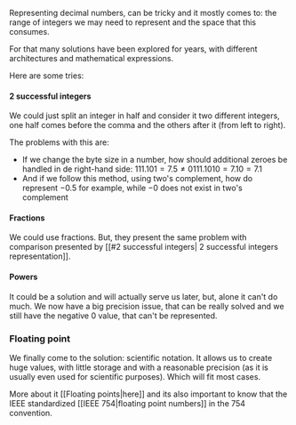 Representing decimal numbers, can be tricky and it mostly comes to: the range of integers we may need to represent and the space that this consumes.

For that many solutions have been explored for years, with different architectures and mathematical expressions.

Here are some tries:
#### 2 successful integers
We could just split an integer in half and consider it two different integers, one half comes before the comma and the others after it (from left to right). 

The problems with this are: 
- If we change the byte size in a number, how should additional zeroes be handled in de right-hand side: $111.101 = 7.5 \ne 0111.1010 = 7.10 = 7.1$
- And if we follow this method, using two's complement, how do represent $-0.5$ for example, while $-0$ does not exist in two's complement

#### Fractions
We could use fractions. But, they present the same problem with comparison presented by [[#2 successful integers| 2 successful integers representation]].

#### Powers
It could be a solution and will actually serve us later, but, alone it can't do much. We now have a big precision issue, that can be really solved and we still have the negative 0 value, that can't be represented.

### Floating point
We finally come to the solution: scientific notation. It allows us to create huge values, with little storage and with a reasonable precision (as it is usually even used for scientific purposes). Which will fit most cases. 

More about it [[Floating points|here]] and its also important to know that the IEEE standardized [[IEEE 754|floating point numbers]] in the 754 convention.
